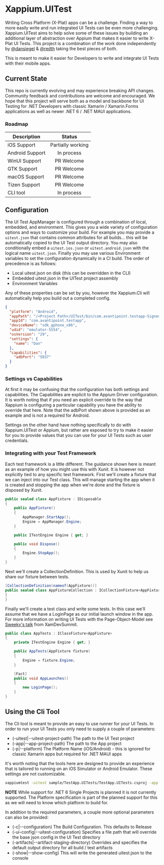 # Xappium.UITest

Writing Cross Platform (X-Plat) apps can be a challenge. Finding a way to more easily write and run integrated UI Tests can be even more challenging. Xappium.UITest aims to help solve some of these issues by building an additional layer of abstraction over Appium that makes it easier to write X-Plat UI Tests. This project is a combination of the work done independently by [@dansiegel](https://github.com/sponsors/dansiegel) & [@redth](https://github.com/redth) taking the best pieces of both.

This is meant to make it easier for Developers to write and integrate UI Tests with their mobile apps.

## Current State

This repo is currently evolving and may experience breaking API changes. Community feedback and contributions are welcome and encouraged. We hope that this project will serve both as a model and backbone for UI Testing for .NET Developers with classic Xamarin / Xamarin.Forms applications as well as newer .NET 6 / .NET MAUI applications.

### Roadmap

| Description | Status |
|-------------|:------:|
| iOS Support | Partially working |
| Android Support | In process |
| WinUI Support | PR Welcome |
| GTK Support | PR Welcome |
| macOS Support | PR Welcome |
| Tizen Support | PR Welcome |
| CLI tool | In process |

## Configuration

The UI Test AppManager is configured through a combination of local, embedded, and environment. This gives you a wide variety of configuration options and ways to customize your build. For example you may provide a `uitest.json` that contains common attributes for all builds... this will be automatically copied to the UI Test output directory. You may also conditionally embed a `uitest.ios.json` or `uitest.android.json` with the logical name `uitest.json`. Finally you may use various Environment variables to set the configuration dynamically in a CI build. The order of precedence is as follows:

- Local uitest.json on disk (this can be overridden in the CLI)
- Embedded uitest.json in the UITest project assembly
- Environment Variables

Any of these properties can be set by you, however the Xappium.Cli will automatically help you build out a completed config.

```json
{
  "platform": "Android",
  "appPath": "/<Project Path>/UITest/bin/com.avantipoint.testapp-Signed.apk",
  "appId": "com.avantipoint.testapp",
  "deviceName": "sdk_gphone_x86",
  "udid": "emulator-5554",
  "osVersion": "29",
  "settings": {
    "name": "Dan"
  },
  "capabilities": {
    "adbPort": "5037"
  }
}
```

### Settings vs Capabilities

At first it may be confusing that the configuration has both settings and capabilities. The Capabilities are explicit to the Appium Driver configuration. It is worth noting that if you need an explicit override to the way that Xappium is configuring a particular capability you have the ability to override that here. Note that the adbPort shown above is provided as an example and is not a required for Android.

Settings on the other hand have nothing specifically to do with Xappium.UITest or Appium, but rather are exposed to try to make it easier for you to provide values that you can use for your UI Tests such as user credentials.

### Integrating with your Test Framework

Each test framework is a little different. The guidance shown here is meant as an example of how you might use this with Xunit. It is however not explicitly tied to any specific test framework. First we'll create a fixture that we can inject into our Test class. This will manage starting the app when it is created and stopping the app when we're done and the fixture is disposed by Xunit.

```cs
public sealed class AppFixture : IDisposable
{
    public AppFixture()
    {
        AppManager.StartApp();
        Engine = AppManager.Engine;
    }

    public ITestEngine Engine { get; }

    public void Dispose()
    {
        Engine.StopApp();
    }
}
```

Next we'll create a CollectionDefinition. This is used by Xunit to help us share our fixture between tests.

```cs
[CollectionDefinition(nameof(AppFixture))]
public sealed class AppFixtureCollection : ICollectionFixture<AppFixture>
{
}
```

Finally we'll create a test class and write some tests. In this case we'll assume that we have a LoginPage as our initial launch window in the app. For more information on writing UI Tests with the Page-Object-Model see [Sweeky's talk](https://www.youtube.com/watch?v=4VR861BWkiU) from XamDevSummit.

```cs
public class AppTests : IClassFixture<AppFixture>
{
    private ITestEngine Engine { get; }

    public AppTests(AppFixture fixture)
    {
        Engine = fixture.Engine;
    }

    [Fact]
    public void AppLaunches()
    {
        new LoginPage();
    }
}
```

## Using the Cli Tool

The Cli tool is meant to provide an easy to use runner for your UI Tests. In order to run your UI Tests you only need to supply a couple of parameters:

- (-uitest|--uitest-project-path) The path to the UI Test project
- (-app|--app-project-path) The path to the App project
- (-p|--platform) The Platform Name (iOS/Android) - this is ignored for classic Xamarin apps but required for .NET MAUI apps

It's worth noting that the tools here are designed to provide an experience that is tailored to running on an iOS Simulator or Android Emulator. These settings are not customizable.

```bash
xappiumtest -uitest sample/TestApp.UITests/TestApp.UITests.csproj -app sample/TestApp.iOS/TestApp.iOS.csproj
```

**NOTE** While support for .NET 6 Single Projects is planned it is not currently supported. The Platform specification is part of the planned support for this as we will need to know which platform to build for.

In addition to the required parameters, a couple more optional parameters can also be provided:

- (-c|--configuration) The Build Configuration. This defaults to Release
- (-ui-config|--uitest-configuration) Specifies a file path that will override the base json config in the UI Test directory
- (-artifacts|--artifact-staging-directory) Overrides and specifies the default output directory for all build / test artifacts
- (-show|--show-config) This will write the generated uitest.json to the console